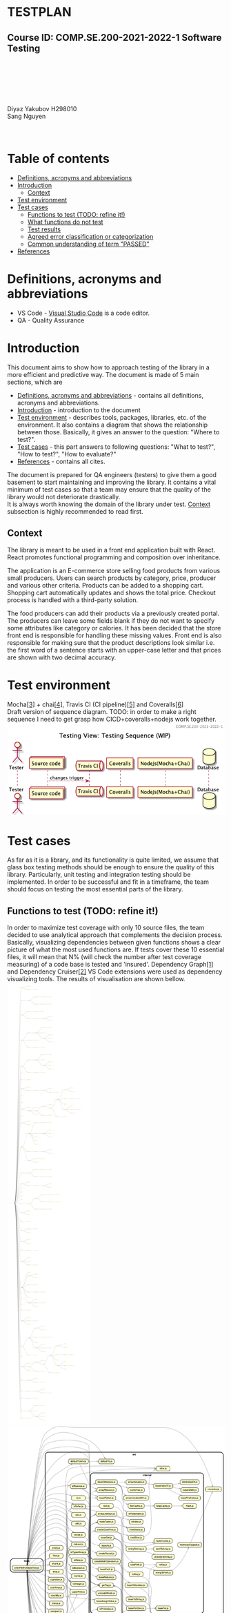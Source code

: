 \
\
\
\
\
\
\
\
\
<br>
# TESTPLAN <!-- omit in toc -->
## Course ID: COMP.SE.200-2021-2022-1 Software Testing
\
\
\
\
\
\
Diyaz Yakubov H298010
\
Sang Nguyen
\
\
<br>

<div style="page-break-after: always;"></div>

# Table of contents <!-- omit in toc -->
- [Definitions, acronyms and abbreviations](#definitions-acronyms-and-abbreviations)
- [Introduction](#introduction)
  - [Context](#context)
- [Test environment](#test-environment)
- [Test cases](#test-cases)
  - [Functions to test (TODO: refine it!)](#functions-to-test-todo-refine-it)
  - [What functions do not test](#what-functions-do-not-test)
  - [Test results](#test-results)
  - [Agreed error classification or categorization](#agreed-error-classification-or-categorization)
  - [Common understanding of term "PASSED"](#common-understanding-of-term-passed)
- [References](#references)

# Definitions, acronyms and abbreviations
<!-- List of any definitions, acronyms and abbreviations used in the document. -->
* VS Code - [Visual Studio Code](https://code.visualstudio.com/) is a code editor.
* QA - Quality Assurance

# Introduction
<!-- Short introduction to the contents of the document. 
What is in the document?
What is the purpose of the document? -->
This document aims to show how to approach testing of the library in a more efficient and predictive way. The document is made of 5 main sections, which are 
- [Definitions, acronyms and abbreviations](#definitions-acronyms-and-abbreviations) - contains all definitions, acronyms and abbreviations.
- [Introduction](#introduction) - introduction to the document
- [Test environment](#test-environment) - describes tools, packages, libraries, etc. of the environment. It also contains a diagram that shows the relationship between those. Basically, it gives an answer to the question: "Where to test?".
- [Test cases](#test-cases) - this part answers to following questions: "What to test?", "How to test?", "How to evaluate?"
- [References](#references) - contains all cites. 
   
The document is prepared for QA engineers (testers) to give them a good basement to start maintaining and improving the library. It contains a vital minimum of test cases so that a team may ensure that the quality of the library would not deteriorate drastically.  
It is always worth knowing the domain of the library under test. [Context](#context) subsection is highly recommended to read first. 
## Context
The library is meant to be used in a front end application built with React. React promotes functional programming and composition over inheritance.

The application is an E-commerce store selling food products from various small producers. Users can search products by category, price, producer and various other criteria. Products can be added to a shopping cart. Shopping cart automatically updates and shows the total price. Checkout process is handled with a third-party solution.

The food producers can add their products via a previously created portal. The producers can leave some fields blank if they do not want to specify some attributes like category or calories. It has been decided that the store front end is responsible for handling these missing values. Front end is also responsible for making sure that the product descriptions look similar i.e. the first word of a sentence starts with an upper-case letter and that prices are shown with two decimal accuracy.

# Test environment
<!-- Description of the chosen tools, packages, libraries, etc. including possible links to web sources (tutorials, homepages, etc). 
Why these tools were chosen? 
A (UML) diagram of your test setup. The diagram can be an activity or sequence diagram, which ever feels more natural. The diagram can be high-level (abstract), but it should illustrate how your test setup should work and how the chosen tools should interact with each other. -->
Mocha[[3]](#references) + chai[[4]](#references), Travis CI (CI pipeline)[[5]](#references) and Coveralls[[6]](#references)  
Draft version of sequence diagram. TODO: in order to make a right sequence I need to get grasp how CICD+coveralls+nodejs work together.
![](../out/docs/testing_sequence/Testing%20Sequence%20(WIP).png)



# Test cases
<!-- What kind of tests are to be performed (unit, integration, ...) ? 
What parts of the library are to be tested and what aren't? 
Are any functions or components excluded from testing? Why?
How the test results will be documented?
If bugs or issues are found, how are they classified or categorized?
When the tests are considered "passed"? -->
As far as it is a library, and its functionality is quite limited, we assume that glass box testing methods should be enough to ensure the quality of this library. Particularly, unit testing and integration testing should be implemented. In order to be successful and fit in a timeframe, the team should focus on testing the most essential parts of the library.
## Functions to test (TODO: refine it!)
In order to maximize test coverage with only 10 source files, the team decided to use analytical approach that complements the decision process. Basically, visualizing dependencies between given functions shows a clear picture of what the most used functions are. If tests cover these 10 essential files, it will mean that N% (will check the number after test coverage measuring) of a code base is tested and 'insured'. Dependency Graph[[1]](#references) and Dependency Cruiser[[2]](#references) VS Code extensions were used as dependency visualizing tools. The results of visualisation are shown bellow. 
![Dependency Graph View](../.dependencygraph/dependencygraph.UmaUIE3u.svg)  
![Dependency Cruiser View](Screenshot%202021-10-03%20at%2019.03.19.png)
Based on given graphs, the team found out that next functions are met criteria:
- countBy
- ~~difference~~
- ~~get (??? not sure)~~
- ~~keys~~
- reduce
- drop*
- isArrayLikeObject*
- chunk
- toInteger
- isEmpty
- isSymbol
- isArrayLike
- isArgument

`*` - shows that a function and all its dependencies are fully testable, it doesn't have deps from `.internal`  

## What functions do not test 
Other functions are excluded from test cases because there are not enough resources to test all cases. Probably, they might be covered during evolving of the library. Moreover, the code under `.internal` folder is fully exempted from the testing because it is out of the team's duties (`.internal` is owned by LimPoPo team).  

## Test results
TODO: probably after investigating Travis CI (CI pipeline) and Coveralls

## Agreed error classification or categorization
TODO: elaborate this part 

## Common understanding of term "PASSED"
TODO: elaborate this part, maybe refer to DoD


# References
<!-- List of any and all references used in the document. -->
  [1] https://marketplace.visualstudio.com/items?itemName=sz-p.dependencygraph  
  [2] https://github.com/juanallo/vscode-dependency-cruiser  
  [3] https://mochajs.org/  
  [4] https://www.chaijs.com/  
  [5] https://www.travis-ci.com/  
  [6] https://coveralls.io/  


  